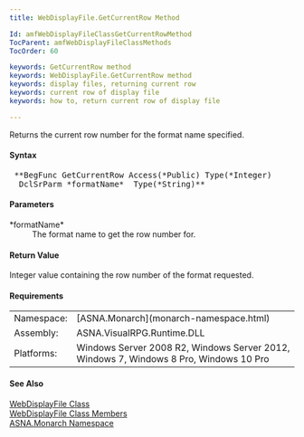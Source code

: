 ```yaml
---
title: WebDisplayFile.GetCurrentRow Method

Id: amfWebDisplayFileClassGetCurrentRowMethod
TocParent: amfWebDisplayFileClassMethods
TocOrder: 60

keywords: GetCurrentRow method
keywords: WebDisplayFile.GetCurrentRow method
keywords: display files, returning current row
keywords: current row of display file
keywords: how to, return current row of display file

---
```


Returns the current row number for the format name specified.

#### Syntax
<pre class="prettyprint"> **BegFunc GetCurrentRow Access(*Public) Type(*Integer)
  DclSrParm *formatName*  Type(*String)** </pre>

#### Parameters
<dl>
        <dt>
 *formatName* 
        </dt>
        <dd>The format name to get the row number for.</dd>
</dl>
<!--mine -->

#### Return Value
Integer value containing the row number of the format requested.
<!-- -->

#### Requirements
<table class="dttable" cellspacing="0" cellpadding="4" width="60%">
           <colgroup>
            <col width="15%" style="font-weight:bold" />
            <col width="85%" />
          </colgroup>
          <tr>
            <td>Namespace:</td>
            <td>[ASNA.Monarch](monarch-namespace.html)</td>
          </tr>
          <tr>
            <td>Assembly:</td>
            <td>ASNA.VisualRPG.Runtime.DLL</td>
          </tr>
         <tr>
            <td>Platforms:</td>
            <td>Windows Server 2008 R2, Windows Server 2012,  Windows 7, Windows 8 Pro, Windows 10 Pro</td>
         </tr>
</table>

<!-- end -->

#### See Also
[ WebDisplayFile Class](web-display-file-class.html) <br /> [ WebDisplayFile Class Members](web-display-file-class-members.html) <br /> [ASNA.Monarch Namespace](monarch-namespace.html)
